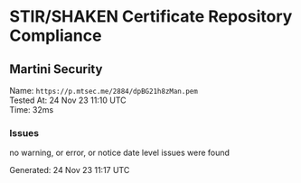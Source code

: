 # STIR/SHAKEN Certificate Repository Compliance

## Martini Security

Name: `https://p.mtsec.me/2884/dpBG21h8zMan.pem`\
Tested At: 24 Nov 23 11:10 UTC\
Time: 32ms

### Issues

no warning, or error, or notice date level issues were found

Generated: 24 Nov 23 11:17 UTC